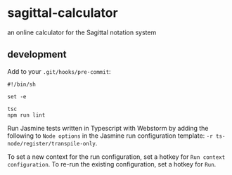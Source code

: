 # sagittal-calculator
an online calculator for the Sagittal notation system

## development

Add to your `.git/hooks/pre-commit`:

```
#!/bin/sh

set -e

tsc
npm run lint
```

Run Jasmine tests written in Typescript with Webstorm by adding the following to `Node options` 
in the Jasmine run configuration template: `-r ts-node/register/transpile-only`.

To set a new context for the run configuration, set a hotkey for `Run context configuration`.
To re-run the existing configuration, set a hotkey for `Run`.
